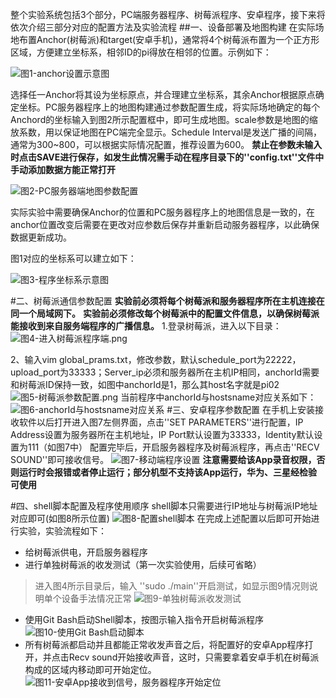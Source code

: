整个实验系统包括3个部分，PC端服务器程序、树莓派程序、安卓程序，接下来将依次介绍三部分对应的配置方法及实验流程
##一、设备部署及地图构建
在实际场地布置Anchor(树莓派)和target(安卓手机)，通常将4个树莓派布置为一个正方形区域，方便建立坐标系，相邻ID的pi得放在相邻的位置。示例如下：

![图1-anchor设置示意图](https://upload-images.jianshu.io/upload_images/18861069-a7c54f8752869d67.png?imageMogr2/auto-orient/strip%7CimageView2/2/w/1240)

选择任一Anchor将其设为坐标原点，并合理建立坐标系，其余Anchor根据原点确定坐标。PC服务器程序上的地图构建通过参数配置生成，将实际场地确定的每个Anchord的坐标输入到图2所示配置框中，即可生成地图。scale参数是地图的缩放系数，用以保证地图在PC端完全显示。Schedule Interval是发送广播的间隔，通常为300~800，可以根据实际情况配置，推荐设置为600。
**禁止在参数未输入时点击SAVE进行保存，如发生此情况需手动在程序目录下的''config.txt''文件中手动添加数据方能正常打开**

![图2-PC服务器端地图参数配置](https://upload-images.jianshu.io/upload_images/18861069-698a72f7217c4a82.png?imageMogr2/auto-orient/strip%7CimageView2/2/w/1240)

实际实验中需要确保Anchor的位置和PC服务器程序上的地图信息是一致的，在anchor位置改变后需要在更改对应参数后保存并重新启动服务器程序，以此确保数据更新成功。

图1对应的坐标系可以建立如下：

![图3-程序坐标系示意图](https://upload-images.jianshu.io/upload_images/18861069-5acb1275b0294cf5.png?imageMogr2/auto-orient/strip%7CimageView2/2/w/1240)

#二、树莓派通信参数配置
  **实验前必须将每个树莓派和服务器程序所在主机连接在同一个局域网下。**
 **实验前必须修改每个树莓派中的配置文件信息，以确保树莓派能接收到来自服务端程序的广播信息。**
1.登录树莓派，进入以下目录：
![图4-进入树莓派程序端.png](https://upload-images.jianshu.io/upload_images/18861069-937e81db1064524e.png?imageMogr2/auto-orient/strip%7CimageView2/2/w/1240)

2、输入vim global_prams.txt，修改参数，默认schedule_port为22222，upload_port为33333；Server_ip必须和服务器所在主机IP相同，anchorId需要和树莓派ID保持一致，如图中anchorId是1，那么其host名字就是pi02
![图5-树莓派参数配置.png](https://upload-images.jianshu.io/upload_images/18861069-28f7c4a5464c49b0.png?imageMogr2/auto-orient/strip%7CimageView2/2/w/1240)
当前程序中anchorId与hostsname对应关系如下：
![图6-anchorId与hostsname对应关系](https://upload-images.jianshu.io/upload_images/18861069-801a112265f000c4.png?imageMogr2/auto-orient/strip%7CimageView2/2/w/1240)
#三、安卓程序参数配置
在手机上安装接收软件以后打开进入图7左侧界面，点击''SET PARAMETERS''进行配置，IP Address设置为服务器所在主机地址，IP Port默认设置为33333，Identity默认设置为111（如图7中）
配置完毕后，开启服务器程序及树莓派程序，再点击''RECV SOUND''即可接收信号。
![图7-移动端程序设置](https://upload-images.jianshu.io/upload_images/18861069-6f4db43e500da95f.png?imageMogr2/auto-orient/strip%7CimageView2/2/w/1240)
**注意需要给该App录音权限，否则运行时会报错或者停止运行；部分机型不支持该App运行，华为、三星经检验可使用**

#四、shell脚本配置及程序使用顺序
shell脚本只需要进行IP地址与树莓派IP地址对应即可(如图8所示位置)
![图8-配置shell脚本](https://upload-images.jianshu.io/upload_images/18861069-530468d4a51b62c0.png?imageMogr2/auto-orient/strip%7CimageView2/2/w/1240)
在完成上述配置以后即可开始进行实验，实验流程如下：

* 给树莓派供电，开启服务器程序
* 进行单独树莓派的收发测试（第一次实验使用，后续可省略）
 >   进入图4所示目录后，输入 ''sudo ./main''开启测试，如显示图9情况则说明单个设备手法情况正常
![图9-单独树莓派收发测试](https://upload-images.jianshu.io/upload_images/18861069-a6a33800b7c10680.png?imageMogr2/auto-orient/strip%7CimageView2/2/w/1240)
* 使用Git Bash启动Shell脚本，按图示输入指令开启树莓派程序
![图10-使用Git Bash启动脚本](https://upload-images.jianshu.io/upload_images/18861069-5ad926b947c1b164.png?imageMogr2/auto-orient/strip%7CimageView2/2/w/1240)
* 所有树莓派都启动并且都能正常收发声音之后，将配置好的安卓App程序打开，并点击Recv sound开始接收声音，这时，只需要拿着安卓手机在树莓派构成的区域内移动即可开始定位。
![图11-安卓App接收到信号，服务器程序开始定位](https://upload-images.jianshu.io/upload_images/18861069-f1e0f32f6c0c31a8.png?imageMogr2/auto-orient/strip%7CimageView2/2/w/1240)

